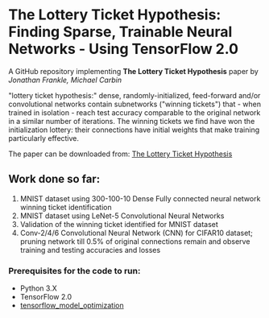 # The Lottery Ticket Hypothesis: Finding Sparse, Trainable Neural Networks - Using TensorFlow 2.0

A GitHub repository implementing __The Lottery Ticket Hypothesis__ paper by _Jonathan Frankle, Michael Carbin_

"lottery ticket hypothesis:" dense, randomly-initialized, feed-forward and/or convolutional networks contain subnetworks ("winning tickets") that - when trained in isolation - reach test accuracy comparable to the original network in a similar number of iterations. The winning tickets we find have won the initialization lottery: their connections have initial weights that make training particularly effective. 

The paper can be downloaded from:
[The Lottery Ticket Hypothesis](https://arxiv.org/abs/1803.03635)


## Work done so far:
1. MNIST dataset using 300-100-10 Dense Fully connected neural network winning ticket identification
1. MNIST dataset using LeNet-5 Convolutional Neural Networks
1. Validation of the winning ticket identified for MNIST dataset
1. Conv-2/4/6 Convolutional Neural Network (CNN) for CIFAR10 dataset; pruning network till 0.5% of original connections remain and observe training and testing accuracies and losses




### Prerequisites for the code to run:
- Python 3.X
- TensorFlow 2.0
- [tensorflow_model_optimization](https://www.tensorflow.org/model_optimization/guide/pruning/pruning_with_keras)

